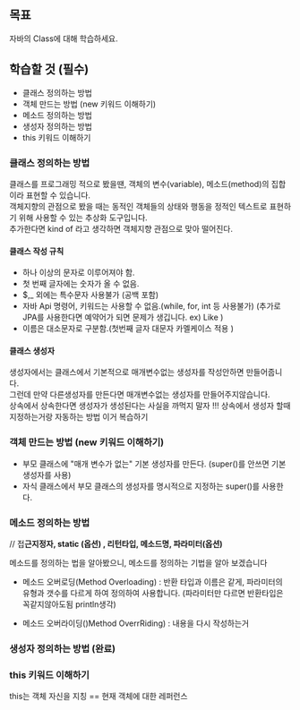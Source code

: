 ## 목표
자바의 Class에 대해 학습하세요.

## 학습할 것 (필수)
- 클래스 정의하는 방법
- 객체 만드는 방법 (new 키워드 이해하기)
- 메소드 정의하는 방법
- 생성자 정의하는 방법
- this 키워드 이해하기





### 클래스 정의하는 방법
클래스를 프로그래밍 적으로 봤을땐, 객체의 변수(variable), 메소드(method)의 집합이라 표현할 수 있습니다. <br>
객체지향의 관점으로 봤을 때는 동적인 객체들의 상태와 행동을 정적인 텍스트로 표현하기 위해 사용할 수 있는 추상화 도구입니다. <br>
추가한다면 kind of 라고 생각하면 객체지향 관점으로 맞아 떨어진다. <br>

#### 클래스 작성 규칙
- 하나 이상의 문자로 이루어져야 함.
- 첫 번째 글자에는 숫자가 올 수 없음.
- $,_ 외에는 특수문자 사용불가 (공백 포함)
- 자바 Api 명령어, 키워드는 사용할 수 없음.(while, for, int 등 사용불가) (추가로 JPA를 사용한다면 예약어가 되면 문제가 생깁니다. ex) Like )
- 이름은 대소문자로 구분함.(첫번째 글자 대문자 카멜케이스 적용 )

#### 클래스 생성자
생성자에서는 클래스에서 기본적으로 매개변수없는 생성자를 작성안하면 만들어줍니다. <br>
그런데 만약 다른생성자를 만든다면 매개변수없는 생성자를 만들어주지않습니다.<br>
상속에서 상속한다면 생성자가 생성된다는 사실을 까먹지 말자 !!!
상속에서 생성자 할때 지정하는거랑 자동하는 방법 이거 복습하기


### 객체 만드는 방법 (new 키워드 이해하기)
- 부모 클래스에 "매개 변수가 없는" 기본 생성자를 만든다. (super()를 안쓰면 기본생성자를 사용)
- 자식 클래스에서 부모 클래스의 생성자를 명시적으로 지정하는 super()를 사용한다.


### 메소드 정의하는 방법
// 접**근지정자, static (옵션) , 리턴타입, 메소드명, 파라미터(옵션)**


메소드를 정의하는 법을 알아봤으니, 메소드를 정의하는 기법을 알아 보겠습니다

- 메소드 오버로딩(Method Overloading) : 반환 타입과 이름은 같게, 파라미터의 유형과 갯수를 다르게 하여 정의하여 사용합니다. (파라미터만 다르면 반환타입은 꼭같지않아도됨 println생각)

- 메소드 오버라이딩()Method OverrRiding) : 내용을 다시 작성하는거 

### 생성자 정의하는 방법 (완료)


### this 키워드 이해하기
this는  객체 자신을 지칭 == 현재 객체에 대한 레퍼런스 <br>
